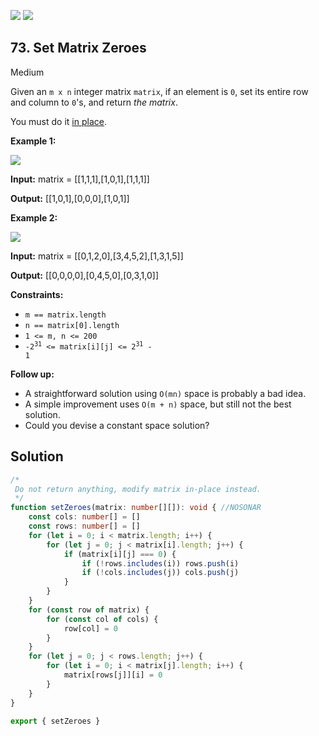 [![](https://img.shields.io/github/stars/javadev/LeetCode-in-All?label=Stars&style=flat-square)](https://github.com/javadev/LeetCode-in-All)
[![](https://img.shields.io/github/forks/javadev/LeetCode-in-All?label=Fork%20me%20on%20GitHub%20&style=flat-square)](https://github.com/javadev/LeetCode-in-All/fork)

## 73\. Set Matrix Zeroes

Medium

Given an `m x n` integer matrix `matrix`, if an element is `0`, set its entire row and column to `0`'s, and return _the matrix_.

You must do it [in place](https://en.wikipedia.org/wiki/In-place_algorithm).

**Example 1:**

![](https://assets.leetcode.com/uploads/2020/08/17/mat1.jpg)

**Input:** matrix = \[\[1,1,1],[1,0,1],[1,1,1]]

**Output:** [[1,0,1],[0,0,0],[1,0,1]] 

**Example 2:**

![](https://assets.leetcode.com/uploads/2020/08/17/mat2.jpg)

**Input:** matrix = \[\[0,1,2,0],[3,4,5,2],[1,3,1,5]]

**Output:** [[0,0,0,0],[0,4,5,0],[0,3,1,0]] 

**Constraints:**

*   `m == matrix.length`
*   `n == matrix[0].length`
*   `1 <= m, n <= 200`
*   <code>-2<sup>31</sup> <= matrix[i][j] <= 2<sup>31</sup> - 1</code>

**Follow up:**

*   A straightforward solution using `O(mn)` space is probably a bad idea.
*   A simple improvement uses `O(m + n)` space, but still not the best solution.
*   Could you devise a constant space solution?

## Solution

```typescript
/*
 Do not return anything, modify matrix in-place instead.
 */
function setZeroes(matrix: number[][]): void { //NOSONAR
    const cols: number[] = []
    const rows: number[] = []
    for (let i = 0; i < matrix.length; i++) {
        for (let j = 0; j < matrix[i].length; j++) {
            if (matrix[i][j] === 0) {
                if (!rows.includes(i)) rows.push(i)
                if (!cols.includes(j)) cols.push(j)
            }
        }
    }
    for (const row of matrix) {
        for (const col of cols) {
            row[col] = 0
        }
    }
    for (let j = 0; j < rows.length; j++) {
        for (let i = 0; i < matrix[j].length; i++) {
            matrix[rows[j]][i] = 0
        }
    }
}

export { setZeroes }
```